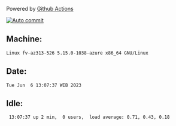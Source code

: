 Powered by [Github Actions](https://github.com/features/actions)

[![Auto commit](https://github.com/hiage/workstation/workflows/Auto%20commit/badge.svg)](https://github.com/hiage/workstation/actions?query=workflow%3A%22Auto+commit%22)

## Machine:
```
Linux fv-az313-526 5.15.0-1038-azure x86_64 GNU/Linux
```
## Date:
```
Tue Jun  6 13:07:37 WIB 2023
```
## Idle:
```
 13:07:37 up 2 min,  0 users,  load average: 0.71, 0.43, 0.18
```

